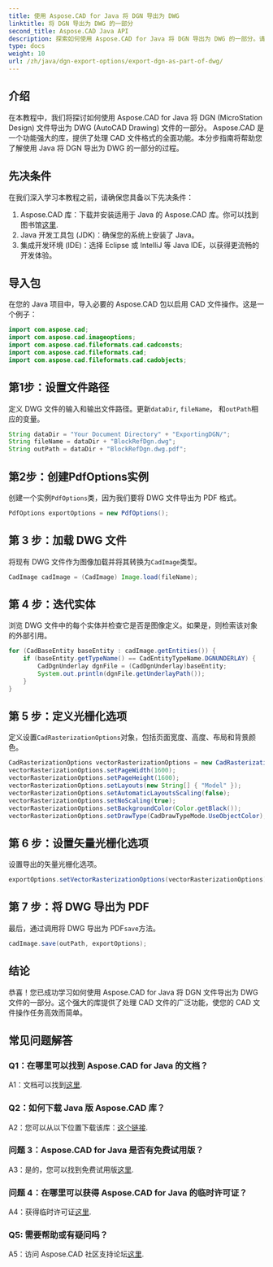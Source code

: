 ```yaml
---
title: 使用 Aspose.CAD for Java 将 DGN 导出为 DWG
linktitle: 将 DGN 导出为 DWG 的一部分
second_title: Aspose.CAD Java API
description: 探索如何使用 Aspose.CAD for Java 将 DGN 导出为 DWG 的一部分。请按照我们的分步指南进行高效的 CAD 文件操作。
type: docs
weight: 10
url: /zh/java/dgn-export-options/export-dgn-as-part-of-dwg/
---
```

## 介绍

在本教程中，我们将探讨如何使用 Aspose.CAD for Java 将 DGN (MicroStation Design) 文件导出为 DWG (AutoCAD Drawing) 文件的一部分。 Aspose.CAD 是一个功能强大的库，提供了处理 CAD 文件格式的全面功能。本分步指南将帮助您了解使用 Java 将 DGN 导出为 DWG 的一部分的过程。

## 先决条件

在我们深入学习本教程之前，请确保您具备以下先决条件：
1. Aspose.CAD 库：下载并安装适用于 Java 的 Aspose.CAD 库。你可以找到图书馆[这里](https://releases.aspose.com/cad/java/).
2. Java 开发工具包 (JDK)：确保您的系统上安装了 Java。
3. 集成开发环境 (IDE)：选择 Eclipse 或 IntelliJ 等 Java IDE，以获得更流畅的开发体验。

## 导入包

在您的 Java 项目中，导入必要的 Aspose.CAD 包以启用 CAD 文件操作。这是一个例子：

```java
import com.aspose.cad;
import com.aspose.cad.imageoptions;
import com.aspose.cad.fileformats.cad.cadconsts;
import com.aspose.cad.fileformats.cad;
import com.aspose.cad.fileformats.cad.cadobjects;
```

## 第1步：设置文件路径

定义 DWG 文件的输入和输出文件路径。更新`dataDir`, `fileName`， 和`outPath`相应的变量。

```java
String dataDir = "Your Document Directory" + "ExportingDGN/";
String fileName = dataDir + "BlockRefDgn.dwg";
String outPath = dataDir + "BlockRefDgn.dwg.pdf";
```

## 第2步：创建PdfOptions实例

创建一个实例`PdfOptions`类，因为我们要将 DWG 文件导出为 PDF 格式。

```java
PdfOptions exportOptions = new PdfOptions();
```

## 第 3 步：加载 DWG 文件

将现有 DWG 文件作为图像加载并将其转换为`CadImage`类型。

```java
CadImage cadImage = (CadImage) Image.load(fileName);
```

## 第 4 步：迭代实体

浏览 DWG 文件中的每个实体并检查它是否是图像定义。如果是，则检索该对象的外部引用。

```java
for (CadBaseEntity baseEntity : cadImage.getEntities()) {
    if (baseEntity.getTypeName() == CadEntityTypeName.DGNUNDERLAY) {
        CadDgnUnderlay dgnFile = (CadDgnUnderlay)baseEntity;
        System.out.println(dgnFile.getUnderlayPath());
    }
}
```

## 第 5 步：定义光栅化选项

定义设置`CadRasterizationOptions`对象，包括页面宽度、高度、布局和背景颜色。

```java
CadRasterizationOptions vectorRasterizationOptions = new CadRasterizationOptions();
vectorRasterizationOptions.setPageWidth(1600);
vectorRasterizationOptions.setPageHeight(1600);
vectorRasterizationOptions.setLayouts(new String[] { "Model" });
vectorRasterizationOptions.setAutomaticLayoutsScaling(false);
vectorRasterizationOptions.setNoScaling(true);
vectorRasterizationOptions.setBackgroundColor(Color.getBlack());
vectorRasterizationOptions.setDrawType(CadDrawTypeMode.UseObjectColor);
```

## 第 6 步：设置矢量光栅化选项

设置导出的矢量光栅化选项。

```java
exportOptions.setVectorRasterizationOptions(vectorRasterizationOptions);
```

## 第 7 步：将 DWG 导出为 PDF

最后，通过调用将 DWG 导出为 PDF`save`方法。

```java
cadImage.save(outPath, exportOptions);
```

## 结论

恭喜！您已成功学习如何使用 Aspose.CAD for Java 将 DGN 文件导出为 DWG 文件的一部分。这个强大的库提供了处理 CAD 文件的广泛功能，使您的 CAD 文件操作任务高效而简单。

## 常见问题解答

### Q1：在哪里可以找到 Aspose.CAD for Java 的文档？

 A1：文档可以找到[这里](https://reference.aspose.com/cad/java/).

### Q2：如何下载 Java 版 Aspose.CAD 库？

 A2：您可以从以下位置下载该库：[这个链接](https://releases.aspose.com/cad/java/).

### 问题 3：Aspose.CAD for Java 是否有免费试用版？

 A3：是的，您可以找到免费试用版[这里](https://releases.aspose.com/).

### 问题 4：在哪里可以获得 Aspose.CAD for Java 的临时许可证？

 A4：获得临时许可证[这里](https://purchase.aspose.com/temporary-license/).

### Q5: 需要帮助或有疑问吗？

 A5：访问 Aspose.CAD 社区支持论坛[这里](https://forum.aspose.com/c/cad/19).